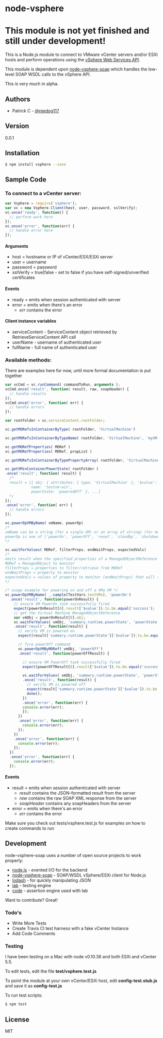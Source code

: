 # node-vsphere

# This module is not yet finished and still under development!

This is a Node.js module to connect to VMware vCenter servers and/or ESXi hosts and perform operations using the [vSphere Web Services API].

This module is dependent upon [node-vsphere-soap] which handles the low-level SOAP WSDL calls to the vSphere API.

This is very much in alpha. 

## Authors

  - Patrick C - [@reedog117]

## Version
0.0.1

## Installation

```sh
$ npm install vsphere --save
```

## Sample Code

### To connect to a vCenter server:

```javascript
var Vsphere = require('vsphere');
var vc = new Vsphere.Client(host, user, password, sslVerify);
vc.once('ready', function() {
  // perform work here
});
vc.once('error', function(err) {
  // handle error here
});
```

#### Arguments
  - host = hostname or IP of vCenter/ESX/ESXi server
  - user = username
  - password = password
  - sslVerify = true|false  - set to false if you have self-signed/unverified certificates

#### Events
  - ready = emits when session authenticated with server
  - error = emits when there's an error
    - *err* contains the error

#### Client instance variables

  - serviceContent - ServiceContent object retrieved by RetrieveServiceContent API call
  - userName - username of authenticated user
  - fullName - full name of authenticated user

### Available methods:

  There are examples here for now, until more formal documentation is put together

```javascript
var vcCmd = vc.runCommand( commandToRun, arguments );
vcCmd.once('result', function( result, raw, soapHeader) {
  // handle results
});
vcCmd.once('error', function( err) {
  // handle errors
});

var rootFolder = vc.serviceContent.rootFolder;

vc.getMORefsInContainerByType( rootFolder, 'VirtualMachine')

vc.getMORefsInContainerByTypeName( rootFolder, 'VirtualMachine', 'myVM')

vc.getMORefProperties( MORef )
vc.getMORefProperties( MORef, propList )

vc.getMORefsInContainerByTypePropertyArray( rootFolder, 'VirtualMachine', ['name', 'config'])

vc.getVMinContainerPowerState( rootFolder )
.once('result', function( result) {
  /*
  result = [{ obj: { attributes: { type: 'VirtualMachine' }, '$value': '4' },
            name: 'testvm-win',
            powerState: 'poweredOff' }, ...]
  */
});
.once('error', function( err) {
  // handle errors
});

vc.powerOpVMByName( vmName, powerOp)
/*
vmName can be a string (for a single VM) or an array of strings (for multiple VMs)
powerOp is one of ['powerOn', 'powerOff', 'reset', 'standby', 'shutdown', 'reboot', 'suspend']
*/

vc.waitForValues( MORef, filterProps, endWaitProps, expectedVals)
/*
emits result when the specified properties of a ManagedObjectReference 
MORef = ManagedObject to monitor
filterProps = properties to filter/retrieve from MORef
endWaitProps = property to monitor
expectedVals = values of property to monitor (endWaitProps) that will trigger command to emit result
*/

/* usage example for powering on and off a VMa VM */
vc.powerOpVMByName( _.sample(TestVars.testVMs), 'powerOn')
  .once('result', function(powerOnResult) {
    // ensure VM PowerOn task successfully fired
    expect(powerOnResult[0].result['$value']).to.be.equal('success');
    // get the Virtual Machine ManagedObjectReference
    var vmObj = powerOnResult[0].obj;
    vc.waitForValues( vmObj, 'summary.runtime.powerState', 'powerState', 'poweredOn')
    .once('result', function(result) {
      // verify VM is powered on
      expect(result['summary.runtime.powerState']['$value']).to.be.equal('poweredOn');

      // fire powerOff command
      vc.powerOpVMByMORef( vmObj, 'powerOff')
      .once('result', function(powerOffResult) {

        // ensure VM PowerOff task successfully fired
        expect(powerOffResult[0].result['$value']).to.be.equal('success');

        vc.waitForValues( vmObj, 'summary.runtime.powerState', 'powerState', 'poweredOff')
        .once('result', function(result) {
          // verify VM is powered off
          expect(result['summary.runtime.powerState']['$value']).to.be.equal('poweredOff');
          done();
        })
        .once('error', function(err) {
        console.error(err);
        });         
      })
      .once('error', function(err) {
        console.error(err);
      });
    })
    .once('error', function(err) {
      console.error(err);
    });
  })
  .once('error', function(err) {
    console.error(err);
  });
```               

#### Events
  - result = emits when session authenticated with server
    - *result* contains the JSON-formatted result from the server
    - *raw* contains the raw SOAP XML response from the server
    - *soapHeader* contains any soapHeaders from the server
  - error = emits when there's an error
    - *err* contains the error

Make sure you check out tests/vsphere.test.js for examples on how to create commands to run

## Development

node-vsphere-soap uses a number of open source projects to work properly:

* [node.js] - evented I/O for the backend
* [node-vsphere-soap] - SOAP/WSDL vSphere/ESXi client for Node.js
* [lodash] - for quickly manipulating JSON
* [lab] - testing engine
* [code] - assertion engine used with lab

Want to contribute? Great!

### Todo's

 - Write More Tests
 - Create Travis CI test harness with a fake vCenter Instance
 - Add Code Comments

### Testing

I have been testing on a Mac with node v0.10.36 and both ESXi and vCenter 5.5.

To edit tests, edit the file **test/vsphere.test.js**

To point the module at your own vCenter/ESXi host, edit **config-test.stub.js** and save it as **config-test.js**

To run test scripts:

```sh
$ npm test
```


License
----
MIT


[vSphere Web Services API]:http://pubs.vmware.com/vsphere-55/topic/com.vmware.wssdk.apiref.doc/right-pane.html
[node-vsphere-soap]:https://github.com/reedog117/node-vsphere-soap
[node.js]:http://nodejs.org/
[code]:https://github.com/hapijs/code
[lab]:https://github.com/hapijs/lab
[lodash]:https://lodash.com/
[@reedog117]:http://www.twitter.com/reedog117

